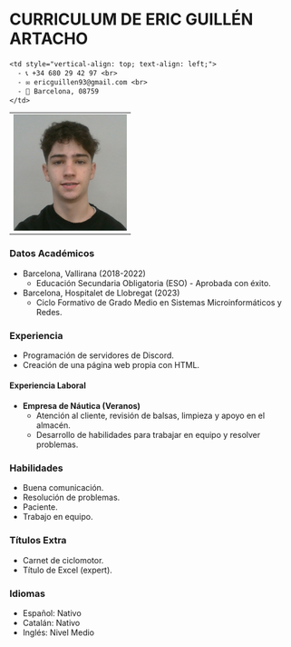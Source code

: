# CURRICULUM DE ERIC GUILLÉN ARTACHO

<table>
  <tr>
    <td style="vertical-align: top;">
      <img src="https://raw.githubusercontent.com/EricGuillen93/EricGuillen93.github.io/main/foto%20eric.png" width="200">
    </td>
    
    <td style="vertical-align: top; text-align: left;">
      - 📞 +34 680 29 42 97 <br>
      - ✉️ ericguillen93@gmail.com <br>
      - 📍 Barcelona, 08759
    </td>
  </tr>
</table>

### Datos Académicos
- Barcelona, Vallirana (2018-2022)
  - Educación Secundaria Obligatoria (ESO) - Aprobada con éxito.
- Barcelona, Hospitalet de Llobregat (2023)
  - Ciclo Formativo de Grado Medio en Sistemas Microinformáticos y Redes.

### Experiencia
- Programación de servidores de Discord.
- Creación de una página web propia con HTML.

#### Experiencia Laboral
- **Empresa de Náutica (Veranos)**
  - Atención al cliente, revisión de balsas, limpieza y apoyo en el almacén.
  - Desarrollo de habilidades para trabajar en equipo y resolver problemas.

### Habilidades
- Buena comunicación.
- Resolución de problemas.
- Paciente.
- Trabajo en equipo.

### Títulos Extra
- Carnet de ciclomotor.
- Título de Excel (expert).

### Idiomas

- Español: Nativo
- Catalán: Nativo
- Inglés: Nivel Medio
